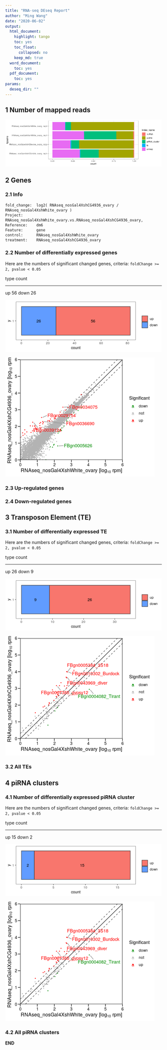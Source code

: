 ```yaml
---
title: "RNA-seq DEseq Report"
author: "Ming Wang"
date: "2020-06-02"
output:
  html_document:
    highlight: tango
    toc: yes
    toc_float:
      collapsed: no
    keep_md: true
  word_document:
    toc: yes
  pdf_document:
    toc: yes
params:
  deseq_dir: ""
---
```













## 1 Number of mapped reads

<!--html_preserve--><div id="htmlwidget-43019487e32d9649c0f6" style="width:100%;height:auto;" class="datatables html-widget"></div>
<script type="application/json" data-for="htmlwidget-43019487e32d9649c0f6">{"x":{"filter":"top","filterHTML":"<tr>\n  <td><\/td>\n  <td data-type=\"character\" style=\"vertical-align: top;\">\n    <div class=\"form-group has-feedback\" style=\"margin-bottom: auto;\">\n      <input type=\"search\" placeholder=\"All\" class=\"form-control\" style=\"width: 100%;\"/>\n      <span class=\"glyphicon glyphicon-remove-circle form-control-feedback\"><\/span>\n    <\/div>\n  <\/td>\n  <td data-type=\"integer\" style=\"vertical-align: top;\">\n    <div class=\"form-group has-feedback\" style=\"margin-bottom: auto;\">\n      <input type=\"search\" placeholder=\"All\" class=\"form-control\" style=\"width: 100%;\"/>\n      <span class=\"glyphicon glyphicon-remove-circle form-control-feedback\"><\/span>\n    <\/div>\n    <div style=\"display: none; position: absolute; width: 200px;\">\n      <div data-min=\"6911677\" data-max=\"15089982\"><\/div>\n      <span style=\"float: left;\"><\/span>\n      <span style=\"float: right;\"><\/span>\n    <\/div>\n  <\/td>\n  <td data-type=\"integer\" style=\"vertical-align: top;\">\n    <div class=\"form-group has-feedback\" style=\"margin-bottom: auto;\">\n      <input type=\"search\" placeholder=\"All\" class=\"form-control\" style=\"width: 100%;\"/>\n      <span class=\"glyphicon glyphicon-remove-circle form-control-feedback\"><\/span>\n    <\/div>\n    <div style=\"display: none; position: absolute; width: 200px;\">\n      <div data-min=\"49162\" data-max=\"96644\"><\/div>\n      <span style=\"float: left;\"><\/span>\n      <span style=\"float: right;\"><\/span>\n    <\/div>\n  <\/td>\n  <td data-type=\"integer\" style=\"vertical-align: top;\">\n    <div class=\"form-group has-feedback\" style=\"margin-bottom: auto;\">\n      <input type=\"search\" placeholder=\"All\" class=\"form-control\" style=\"width: 100%;\"/>\n      <span class=\"glyphicon glyphicon-remove-circle form-control-feedback\"><\/span>\n    <\/div>\n    <div style=\"display: none; position: absolute; width: 200px;\">\n      <div data-min=\"1550643\" data-max=\"11632409\"><\/div>\n      <span style=\"float: left;\"><\/span>\n      <span style=\"float: right;\"><\/span>\n    <\/div>\n  <\/td>\n  <td data-type=\"integer\" style=\"vertical-align: top;\">\n    <div class=\"form-group has-feedback\" style=\"margin-bottom: auto;\">\n      <input type=\"search\" placeholder=\"All\" class=\"form-control\" style=\"width: 100%;\"/>\n      <span class=\"glyphicon glyphicon-remove-circle form-control-feedback\"><\/span>\n    <\/div>\n    <div style=\"display: none; position: absolute; width: 200px;\">\n      <div data-min=\"966954\" data-max=\"2944980\"><\/div>\n      <span style=\"float: left;\"><\/span>\n      <span style=\"float: right;\"><\/span>\n    <\/div>\n  <\/td>\n  <td data-type=\"integer\" style=\"vertical-align: top;\">\n    <div class=\"form-group has-feedback\" style=\"margin-bottom: auto;\">\n      <input type=\"search\" placeholder=\"All\" class=\"form-control\" style=\"width: 100%;\"/>\n      <span class=\"glyphicon glyphicon-remove-circle form-control-feedback\"><\/span>\n    <\/div>\n    <div style=\"display: none; position: absolute; width: 200px;\">\n      <div data-min=\"19907\" data-max=\"123127\"><\/div>\n      <span style=\"float: left;\"><\/span>\n      <span style=\"float: right;\"><\/span>\n    <\/div>\n  <\/td>\n  <td data-type=\"number\" style=\"vertical-align: top;\">\n    <div class=\"form-group has-feedback\" style=\"margin-bottom: auto;\">\n      <input type=\"search\" placeholder=\"All\" class=\"form-control\" style=\"width: 100%;\"/>\n      <span class=\"glyphicon glyphicon-remove-circle form-control-feedback\"><\/span>\n    <\/div>\n    <div style=\"display: none; position: absolute; width: 200px;\">\n      <div data-min=\"2251338\" data-max=\"2884552\"><\/div>\n      <span style=\"float: left;\"><\/span>\n      <span style=\"float: right;\"><\/span>\n    <\/div>\n  <\/td>\n<\/tr>","data":[["1","2","3","4"],["RNAseq_nosGal4XshCG4936_ovary_rep1","RNAseq_nosGal4XshCG4936_ovary_rep2","RNAseq_nosGal4XshWhite_ovary_rep1","RNAseq_nosGal4XshWhite_ovary_rep2"],[6911677,10224380,7496726,15089982],[66279,81361,96644,49162],[2946053,6801600,1550643,11632409],[1533665,966954,2944980,984412],[51964,123127,19907,106006],[2313716,2251338,2884552,2317993]],"container":"<table class=\"display\">\n  <thead>\n    <tr>\n      <th> <\/th>\n      <th>fqname<\/th>\n      <th>total<\/th>\n      <th>1.rRNA<\/th>\n      <th>2.dm6<\/th>\n      <th>piRNA_cluster<\/th>\n      <th>te<\/th>\n      <th>unmap<\/th>\n    <\/tr>\n  <\/thead>\n<\/table>","options":{"pageLength":10,"scrollX":true,"columnDefs":[{"className":"dt-right","targets":[2,3,4,5,6,7]},{"orderable":false,"targets":0}],"order":[],"autoWidth":false,"orderClasses":false,"orderCellsTop":true}},"evals":[],"jsHooks":[]}</script><!--/html_preserve-->


![](Figures/unnamed-chunk-3-1.png)<!-- -->


## 2 Genes

### 2.1 Info




```
fold_change:  log2( RNAseq_nosGal4XshCG4936_ovary / RNAseq_nosGal4XshWhite_ovary )
Project:      RNAseq_nosGal4XshWhite_ovary.vs.RNAseq_nosGal4XshCG4936_ovary, 
Reference:    dm6
Feature:      gene
control:      RNAseq_nosGal4XshWhite_ovary
treatment:    RNAseq_nosGal4XshCG4936_ovary
```

### 2.2 Number of differentially expressed genes

Here are the numbers of significant changed genes, criteria: `foldChange >= 2, pvalue < 0.05`


type    count
-----  ------
up         56
down       26

![](Figures/unnamed-chunk-7-1.png)<!-- -->

![](Figures/unnamed-chunk-8-1.png)<!-- -->

### 2.3 Up-regulated genes

<!--html_preserve--><div id="htmlwidget-1169b5c9f41425c613dd" style="width:100%;height:auto;" class="datatables html-widget"></div>
<script type="application/json" data-for="htmlwidget-1169b5c9f41425c613dd">{"x":{"filter":"none","extensions":["Buttons"],"data":[["1","2","3","4","5","6","7","8","9","10","11","12","13","14","15","16","17","18","19","20","21","22","23","24","25","26","27","28","29","30","31","32","33","34","35","36","37","38","39","40","41","42","43","44","45","46","47","48","49","50","51","52","53","54","55","56"],["FBgn0002565","FBgn0004191","FBgn0004581","FBgn0010019","FBgn0013278","FBgn0014342","FBgn0016054","FBgn0017448","FBgn0025739","FBgn0029696","FBgn0029754","FBgn0030438","FBgn0030484","FBgn0030660","FBgn0030716","FBgn0030816","FBgn0030955","FBgn0031018","FBgn0031053","FBgn0031296","FBgn0031343","FBgn0031865","FBgn0031913","FBgn0031975","FBgn0033774","FBgn0033820","FBgn0034075","FBgn0035113","FBgn0035539","FBgn0036690","FBgn0037521","FBgn0037565","FBgn0038612","FBgn0039124","FBgn0039232","FBgn0039343","FBgn0040732","FBgn0051202","FBgn0051661","FBgn0052602","FBgn0062928","FBgn0063494","FBgn0083008","FBgn0083035","FBgn0083036","FBgn0083037","FBgn0085195","FBgn0086055","FBgn0261560","FBgn0262598","FBgn0262895","FBgn0265638","FBgn0266710","FBgn0266850","FBgn0267320","FBgn0267967"],[1.37473613001139,20.6878212502261,3.88639805731488,617.229484835711,14.1708560992481,6.71335602669392,54.1878220836405,120.112324048582,219.623612785395,50.7302720301103,17.7833775714908,430.189291625005,16.6050323171953,42.2854643743261,49.3087632384451,43.9754965464131,28.6623614452223,1.84500359079948,39.8873544087317,13.9744652235322,8.24306357541786,15.8608882713351,71.6144841560524,14.4500858889709,0.196390875715913,8.83223620256561,319.430190925881,14.2122755562515,13.6231029291038,20.8481458735892,28.1867407797837,22.3832066269636,15.8194688143317,5.33861989668253,9.73670487178891,2.43417621794722,5.26113418732627,1.84500359079948,58.9372693531753,3778.25790555278,117.233240212898,113.703557654662,13.70058863846,5.33861989668253,0,0.196390875715913,7.22504294448541,1886.61082728011,99.9508431498981,7.18362348748204,8.04667269970195,0.392781751431826,4.27917980874671,0,1.45222183936765,20.9256315829454],[41.4646176882636,89.0722532468106,108.438647753198,1344.96484739336,112.735782551257,51.9839094082252,204.539864473556,411.06950352431,724.274134619211,221.695512720521,345.614531475596,946.428036176815,85.9611747858592,223.307066949442,144.975077104816,137.06119746519,105.990484338918,35.3986799952305,188.081051655716,153.820121016873,68.7438623970934,75.8046873787256,211.870997555316,74.9043551771961,20.0293095530586,72.3924687467464,1422.93300348797,68.8384174841629,82.4389850313603,196.657846342013,103.684153555241,172.126875781307,173.217347594161,178.887590029096,64.6995607893431,47.1821376667342,54.8596295886874,62.7416477202297,278.307499731549,8126.48015937815,275.939504806073,304.120111153617,69.1868351987254,105.991513776102,22.8885842608861,21.3561690835855,97.9358015058712,4490.52337294792,282.447385863553,111.708004317388,82.5818470991493,49.4884684504102,43.7226414912202,22.1300846899609,29.4118813538168,144.042883395202],[4.28934979005403,2.33183550589941,5.32681214654098,1.10926508549351,3.3573426877801,3.15164145542209,1.86367722613912,1.75657872821725,1.75683837492577,2.09722825767555,4.62949951842832,1.12548643294664,2.64656679260155,2.43886109122914,1.65840502130969,1.63458579816909,1.89110085845105,4.87565581296216,2.36021432305498,3.8952088965798,3.5804477598865,2.3893857765173,1.58871082655549,2.28476063885978,5.49654114116048,3.4741092820976,2.17525668690397,2.3883608041856,2.74521206090327,3.30692605338803,2.04494330385701,2.80092937506568,3.86054484616911,5.7836435403043,2.84902598071419,4.44816998164141,3.4401378892239,5.76386062067717,2.20194373317978,1.10201630394743,1.27214737659363,1.43624545494995,2.5527994572561,4.92238488403816,6.84773639568962,5.59035902433806,3.6315355032506,1.25308654992596,1.57536921834655,4.51040003237465,3.9255127314194,6.12104908037816,3.62906176493365,6.81331147212346,5.78892263154269,2.91429511205522],[0.0179506165691946,0.0760008846136996,5.82674600097845e-08,0.0293138798378967,0.000486821785715244,0.0280511872300369,0.0046287948696086,0.000265225713037662,1.65869719534959e-05,0.000144150410860308,9.32100663134247e-17,0.00841307173471558,0.0257887042013778,7.30221659733447e-06,0.0991807754727588,0.059866893482388,0.0500961818059371,0.0147311015119076,0.000265225713037662,3.02022648169632e-06,0.0087157844536269,0.040193644695923,0.0157165731730614,0.0587959742154124,0.0887508951043323,0.00437057592128393,3.47999790194784e-10,0.0561279213662338,0.00618383933404012,2.18446207355527e-08,0.0701979883419178,2.95090982777588e-05,1.53884838934982e-06,9.69583461268505e-12,0.018383234859558,0.00283887094715155,0.00990883382232693,7.20371319215867e-05,9.67871695887608e-06,0.0052209864530632,0.0824909250039365,0.0177672804836297,0.0815400164041032,1.69120811876366e-06,0.0307130199674932,0.0651877621290226,0.000110241133013233,0.0538261569532566,0.0399101268869315,1.69120811876366e-06,0.00252450332993009,0.000323383003001751,0.0269201995065805,0.0307130199674932,0.0244930132175801,2.36740486665241e-05],["up","up","up","up","up","up","up","up","up","up","up","up","up","up","up","up","up","up","up","up","up","up","up","up","up","up","up","up","up","up","up","up","up","up","up","up","up","up","up","up","up","up","up","up","up","up","up","up","up","up","up","up","up","up","up","up"],["Lsp2",null,"bgcn","Cyp4g1","Hsp70Ba","mia","phr6-4","CG2187","pon","CG15571","CG15930","CG15721","GstT4","CG8097","CG9170","CG16700","CG6891","CG12200","CG14223","CG4415","CG18131","Nha1","CG5958","Tg","CG12374","CG4716","Asph","pyx","slow","Ilp8","CG2993","CG9626","cona","tbrd-1","sosie","CG5111","CG16926","alpha-Man-Ic","CG31661",null,null,"GstE6",null,null,null,null,"CG34166",null,"Thor","mtsh",null,null,"hog",null,null,"corolla"]],"container":"<table class=\"display\">\n  <thead>\n    <tr>\n      <th> <\/th>\n      <th>Gene<\/th>\n      <th>RNAseq_nosGal4XshWhite_ovary<\/th>\n      <th>RNAseq_nosGal4XshCG4936_ovary<\/th>\n      <th>log2FoldChange<\/th>\n      <th>padj<\/th>\n      <th>sig<\/th>\n      <th>symbol<\/th>\n    <\/tr>\n  <\/thead>\n<\/table>","options":{"dom":"Bfrtip","buttons":["copy",{"extend":"collection","buttons":["excel","csv"],"text":"Download"}],"columnDefs":[{"className":"dt-right","targets":[2,3,4,5]},{"orderable":false,"targets":0}],"order":[],"autoWidth":false,"orderClasses":false}},"evals":[],"jsHooks":[]}</script><!--/html_preserve-->


### 2.4 Down-regulated genes

<!--html_preserve--><div id="htmlwidget-bce3ef8675b418001bc7" style="width:100%;height:auto;" class="datatables html-widget"></div>
<script type="application/json" data-for="htmlwidget-bce3ef8675b418001bc7">{"x":{"filter":"none","extensions":["Buttons"],"data":[["1","2","3","4","5","6","7","8","9","10","11","12","13","14","15","16","17","18","19","20","21","22","23","24","25","26"],["FBgn0002926","FBgn0005626","FBgn0010317","FBgn0011259","FBgn0012016","FBgn0016726","FBgn0027091","FBgn0033593","FBgn0033773","FBgn0035087","FBgn0036899","FBgn0037811","FBgn0038768","FBgn0039163","FBgn0052082","FBgn0052364","FBgn0052512","FBgn0082925","FBgn0260396","FBgn0260942","FBgn0261615","FBgn0262484","FBgn0264000","FBgn0264384","FBgn0264385","FBgn0265767"],[3861.68287979119,157.596215287069,164.630220560489,381.659332504573,168.574097688759,2473.17684099704,358.021701094158,31.8767479613827,261.723392693306,547.902099527793,38.4819052310179,192.796954701871,276.556960104607,534.312522006793,99.9308365114967,32.3577218314718,1371.05347384639,365.652773043625,91.2842847753461,643.699427420155,58.1102863933083,77.9764778883179,96.4839928672678,237.485882246442,50.332137074028,214.632408158691],[1405.10414582248,6.80799179132376,40.1377581577366,167.769106278633,50.7999119454871,899.546009243923,158.49547616321,0,57.275931494883,209.975778065187,4.58080005926725,48.2726094795873,80.4009034734429,213.513383855137,29.6174370005905,1.92708099821333,637.791877417284,103.542320924637,7.66104644931857,319.677562332743,6.03407618494842,5.73396545110524,8.51410110731337,63.3891467314508,5.52840980433156,62.9307578943687],[-1.46114123047529,-4.46709506784933,-2.06845871406549,-1.18154688009032,-1.77520043367014,-1.46125555709544,-1.18063237174709,-7.48329917415078,-2.18493242288735,-1.38340329433982,-3.09098820566633,-2.04106792803909,-1.79655923909105,-1.34134908284906,-1.78982999682743,-4.03405347381662,-1.11277284477004,-1.80128709456734,-3.60171807257882,-1.01434078055098,-3.32544445249808,-3.84791035723242,-3.63526196239631,-1.93749782411651,-3.00742225298622,-1.78877640827258],[0.00077300053630279,2.18762587943353e-10,0.00283887094715155,0.0792368447452654,0.0238824271331687,1.69120811876366e-06,0.0579760258552021,0.004981158381279,1.07879174122951e-05,0.00283887094715155,0.0999001604041687,0.00151342671578218,0.00141792249067839,0.0149058411976282,0.0973356965251128,0.0591649497369788,0.0280511872300369,0.00283887094715155,3.85569677455064e-05,0.0454614963456071,0.00548892900761353,9.28449893373931e-05,0.000106032189982004,0.00091453228261506,0.0798870061756433,0.0046287948696086],["down","down","down","down","down","down","down","down","down","down","down","down","down","down","down","down","down","down","down","down","down","down","down","down","down","down"],["ndl","ple","CycJ","Sema1a",null,"RpL29","CysRS","Listericin","Mos","CG2765","tey","CG12592","CG4936","CG5515","IRSp53","tut","CG32512",null,"CG42521","bond","CG42704","CG43074","GluRIB",null,null,"zyd"]],"container":"<table class=\"display\">\n  <thead>\n    <tr>\n      <th> <\/th>\n      <th>Gene<\/th>\n      <th>RNAseq_nosGal4XshWhite_ovary<\/th>\n      <th>RNAseq_nosGal4XshCG4936_ovary<\/th>\n      <th>log2FoldChange<\/th>\n      <th>padj<\/th>\n      <th>sig<\/th>\n      <th>symbol<\/th>\n    <\/tr>\n  <\/thead>\n<\/table>","options":{"dom":"Bfrtip","buttons":["copy",{"extend":"collection","buttons":["excel","csv"],"text":"Download"}],"columnDefs":[{"className":"dt-right","targets":[2,3,4,5]},{"orderable":false,"targets":0}],"order":[],"autoWidth":false,"orderClasses":false}},"evals":[],"jsHooks":[]}</script><!--/html_preserve-->


## 3 Transposon Element (TE)



### 3.1 Number of differentially expressed TE

Here are the numbers of significant changed genes, criteria: `foldChange >= 2, pvalue < 0.05`


type    count
-----  ------
up         26
down        9

![](Figures/unnamed-chunk-13-1.png)<!-- -->

![](Figures/unnamed-chunk-14-1.png)<!-- -->

### 3.2 All TEs

<!--html_preserve--><div id="htmlwidget-1262ddde817b1d4701f7" style="width:100%;height:auto;" class="datatables html-widget"></div>
<script type="application/json" data-for="htmlwidget-1262ddde817b1d4701f7">{"x":{"filter":"none","extensions":["Buttons"],"data":[["1","2","3","4","5","6","7","8","9","10","11","12","13","14","15","16","17","18","19","20","21","22","23","24","25","26","27","28","29","30","31","32","33","34","35","36","37","38","39","40","41","42","43","44","45","46","47","48","49","50","51","52","53","54","55","56","57","58","59","60","61","62","63","64","65","66","67","68","69","70","71","72","73","74","75","76","77","78","79","80","81","82","83","84","85","86","87","88","89","90","91","92","93","94","95","96","97","98","99","100","101","102","103","104","105","106","107","108","109","110","111","112","113","114","115","116","117","118","119","120","121","122","123","124","125","126","127"],["FBgn0000199_blood","FBgn0001207_HMS-Beagle","FBgn0001249_I-element","FBgn0002698_mdg3","FBgn0002745_micropia","FBgn0003490_springer","FBgn0003908_R1A1-element","FBgn0003909_R2-element","FBgn0004141_HeT-A","FBgn0004904_TART-C","FBgn0005384_3S18","FBgn0005773_Bari1","FBgn0010302_Burdock","FBgn0040267_Transpac","FBgn0043055_Ivk","FBgn0043969_diver","FBgn0044355_Quasimodo","FBgn0046110_Juan","FBgn0061485_rover","FBgn0063431_gypsy6","FBgn0063447_accord","FBgn0063504_G5","FBgn0063917_McClintock","FBgn0063919_Max-element","FBgn0067385_gypsy12","FBgn0069343_TAHRE","FBgn0000006_412","FBgn0003519_Stalker","FBgn0004082_Tirant","FBgn0010103_aurora-element","FBgn0026410_Tc1","FBgn0063467_Rt1c","FBgn0067383_gypsy8","FBgn0067387_gypsy10","FBgnnnnnnnn_HMS-Beagle2","FBgn0000004_17.6","FBgn0000005_297","FBgn0000007_1731","FBgn0000155_roo","FBgn0000224_BS","FBgn0000349_copia","FBgn0000481_Doc","FBgn0000638_FB","FBgn0000652_F-element","FBgn0001100_G-element","FBgn0001167_gypsy","FBgn0001181_HB","FBgn0001210_hobo","FBgn0001283_jockey","FBgn0002697_mdg1","FBgn0002949_NOF","FBgn0003007_opus","FBgn0003055_P-element","FBgn0003122_pogo","FBgn0004904_TART-A","FBgn0004904_TART-B","FBgn0004905_S-element","FBgn0005673_1360","FBgn0014947_flea","FBgn0014967_hopper","FBgn0015786_Porto1","FBgn0015945_GATE","FBgn0020425_Helena","FBgn0022937_Circe","FBgn0023131_ZAM","FBgn0026065_Idefix","FBgn0026416_INE-1","FBgn0041728_Rt1a","FBgn0042231_X-element","FBgn0042682_Rt1b","FBgn0045970_Tabor","FBgn0046701_Penelope","FBgn0061191_Tc3","FBgn0061513_frogger","FBgn0062343_Dm88","FBgn0063369_transib4","FBgn0063370_transib3","FBgn0063371_transib2","FBgn0063372_transib1","FBgn0063394_rooA","FBgn0063401_mariner2","FBgn0063402_looper1","FBgn0063425_jockey2","FBgn0063426_invader5","FBgn0063427_invader4","FBgn0063428_invader3","FBgn0063429_invader2","FBgn0063430_invader1","FBgn0063432_gypsy5","FBgn0063433_gypsy4","FBgn0063434_gypsy3","FBgn0063435_gypsy2","FBgn0063436_gtwin","FBgn0063439_diver2","FBgn0063440_baggins","FBgn0063450_Tom1","FBgn0063454_Stalker3","FBgn0063455_Stalker2","FBgn0063466_S2","FBgn0063503_G6","FBgn0063505_G4","FBgn0063506_G3","FBgn0063507_G2","FBgn0063533_Doc3-element","FBgn0063534_Doc2-element","FBgn0063594_Cr1a","FBgn0063755_Osvaldo","FBgn0063782_accord2","FBgn0063897_Stalker4","FBgn0063900_Q-element","FBgn0064134_Bari2","FBgn0067380_invader6","FBgn0067381_hopper2","FBgn0067382_gypsy9","FBgn0067384_gypsy7","FBgn0067386_gypsy11","FBgn0067405_R1-2","FBgn0067418_Helitron","FBgn0067419_G7","FBgn0067420_Fw3","FBgn0067421_Fw2","FBgn0067623_BS4","FBgn0067624_BS3","FBgn0069340_Tc1-2","FBgn0069433_G5A","FBgn0069587_Doc4-element","FL10B_lww"],[1412.42074531205,555.024053486012,529.561414128424,391.753222061123,141.235397488717,132.089316022107,533.343415758563,129.845754131026,211.606254996459,50.9453476501792,527.695780403679,7.64680992939295,581.734481350867,155.812766791334,95.7378114934372,496.531613969103,171.145117277305,22.0519077550642,245.386128499046,49.9847097774392,46.325120592915,26.8332778851285,77.0788487980312,200.105327597301,133.56633075103,177.020666129872,1126.61843028509,154.479983741663,11273.6100114394,39.0281990321602,40.666356833883,42.1157693397676,107.977246257056,75.4019603691235,151.564684911002,315.801499623376,1705.29522594353,259.519236785107,5770.44864370701,186.521981379864,1210.41727392687,2195.71434251268,312.558131657713,637.80039667026,34.4578310062278,462.224235206187,25.6892401312948,51.2952360188173,176.293287169556,341.612714625628,154.224905595601,338.192167342931,346.86551042063,39.7667063966215,165.836241886912,103.934383491454,89.5292856657821,214.443654998092,1192.51688753093,40.199839009032,108.865768290171,99.7860196737848,6.09189637144245,33.0084185003432,65.4893317403568,120.938276991587,148.271457914007,66.3778537734715,68.8435461728301,143.173584627745,213.499490944242,0,8.09107094595024,69.7320682059447,126.264063775531,6.43065633593382,7.42467942111431,73.286156338403,1.99917457450778,223.512275210331,14.0774662653268,15.4102493149986,35.5796119517678,14.721600981869,111.264690264648,82.1379914571083,806.753123811792,43.4374239852926,35.10196572277,191.736921696996,34.3745867624556,41.8103945877167,23.7011939609338,42.2323987959803,72.4808785490607,23.7955666088529,1.33278304967185,173.438538199717,4.22047965729421,49.2016887963905,145.661533835398,3.99834914901557,39.2169443279984,572.539416002242,165.925269120086,99.3640154655211,11.6451590784085,42.3378998480462,153.147200691991,2.65443769519689,3.88171969280284,30.8093702258505,0.88852203311457,15.9600113836218,20.5192510054074,9.63485609975388,1.43828410173777,0,2.22130508278643,28.1549325306536,20.1804910409161,0,4.88687118213014,161.643802027314,48.9684298839651,40.3387252735385,266.866454951851],[12111.8491269828,1478.5106812441,4302.58407815427,1394.8644217958,306.447698799094,583.849921766379,1076.31970601468,331.498407201917,601.688505614259,125.483112478829,10096.9215761143,34.939567022595,9652.87987708928,420.79289094994,194.114042522458,4718.51745275261,392.045957238792,77.5217400861411,2197.74200888223,139.197562652324,104.445183344631,86.5393432541036,817.590085837172,1473.76973607545,1471.51919496338,651.847743889408,469.436615666238,74.6389487601227,879.514348414358,15.2792081353565,15.7795189839604,6.32457267679406,44.7084941701129,35.6926064154491,70.9461542783957,293.422462602404,1300.34704899417,303.759814547822,4427.53514463847,198.618555573192,1380.4727655386,2917.60644444094,251.46996663286,593.110818705449,21.3527676811991,857.109141512992,16.4057652513647,37.821500641964,171.823620853451,341.759068131545,83.0303056606809,225.983630504133,310.952211849829,30.4945908546633,140.01099663463,80.4614951750141,71.6336528419014,220.789903476593,2261.54329484832,22.0411239513543,86.6618478463065,91.5484556866888,5.82340412154073,43.0807684988512,72.5100545336077,164.684756487701,130.306752609811,67.6277352264722,62.3676096629356,168.379266382727,293.356064066406,0,5.57324869723875,36.443072688355,95.9287487319215,3.25630904917262,21.6029231055011,59.5495014596162,2.31693964806613,162.931953104288,16.7188883850669,7.26394207790056,28.9298328928018,5.38520327568757,89.4790983429768,82.9069433618286,634.243019039492,44.9595073010642,15.4042858475074,120.475715459542,40.200550292781,28.3035866253975,9.07971317071334,38.196733778417,74.0773856154173,24.4201736021712,4.25778845302992,96.3031241617251,6.0114495430919,36.8821312408575,80.3381328761618,7.76425292650455,57.6086526546523,537.007387129855,239.323705247824,144.835494472262,3.69450989502578,19.9130874314886,76.8946361120874,1.69069338066181,5.57324869723875,30.9319339938671,2.88021820607028,20.1632428557906,14.3389810276006,8.14034376960686,2.44201736021713,0,0.313123133702162,14.5270264491518,18.1594263414267,0,7.32605208065137,99.8138771684467,40.2635180021812,31.4339602557698,300.309456130552],[3.10270671224909,1.40988436839388,3.03489339890471,1.82937381426201,1.13810041424735,2.14446911331456,1.02270264481879,1.36772141622584,1.49211842198942,1.35706080526467,4.26885141326628,2.14008571848978,4.06065837093903,1.4305687196523,1.02268875294975,3.24935748275659,1.21393726069686,1.82223435559072,3.18810115796369,1.4516123866647,1.15196858233481,1.61107982157254,3.46884808429866,2.88662929151265,3.49930493680477,1.86360345133954,-1.26496290248717,-1.06601266123689,-3.68174733586618,-1.34443488126675,-1.37246743147676,-2.65994596725647,-1.30948370785281,-1.10301091367465,-1.1152155209049,-0.108126140243601,-0.387958325508341,0.24523813891349,-0.381338249299392,0.103130550658923,0.188999637872103,0.407255214441014,-0.301461506218196,-0.1044427622683,-0.658988566777002,0.87972513090355,-0.551135001754515,-0.400486011133672,-0.0598139878282365,0.0059356938369762,-0.935802930296444,-0.586265551982949,-0.141429120824865,-0.344309482293361,-0.235283933621122,-0.38413297016797,-0.325148896250207,0.0610924053292875,0.928934650603963,-0.815868735627312,-0.364604769975979,-0.0741286955819006,0.0141230015390067,0.44023419554465,0.135926645736285,0.48412340879893,-0.189555873203276,0.0357701594263572,-0.17083829181954,0.234411638498784,0.477121694740533,null,-0.477650302175936,-0.983096960495358,-0.428744927482697,-0.934523026658587,1.52597380105628,-0.338377154662938,-0.0533588255244815,-0.45291454043903,0.199947542138009,-1.06032163230891,-0.303000824439277,-1.26148329198131,-0.331581385618334,0.000260279447804504,-0.355729238922778,0.0557170588880345,-1.06930498354146,-0.699543787750036,0.152168885846972,-0.616902083606693,-1.2779302780284,-0.177558214969731,0.0291322701723091,0.167164113445908,1.17259328156365,-0.843391890814729,0.23072467273299,-0.403822521753516,-0.879849311594651,0.562947988667531,0.599088990330669,-0.101550479069176,0.514460651119185,0.575502059392012,-1.70377275209786,-1.04921558890784,-0.991424217136552,-0.221079069118274,0.448260128507677,-0.0517070871945102,1.15721678001805,0.333225413684833,-0.668858452528911,-0.122482893022976,1.22162465668172,null,-2.53919301686729,-1.0200639079855,-0.206447093260147,null,0.234718662235841,-0.707912473539235,-0.245313124448873,-0.369788665362509,0.161782422493794],[9.76492497573228e-20,0.000180107684986422,9.08110924457811e-13,2.39880893624025e-07,0.0112985927524203,1.2275342770165e-08,0.0287052288291263,0.00115271433686196,0.000190993461507663,0.0127640652111465,3.52393225785574e-28,0.00930474088332737,2.14486610217177e-30,0.00042277217457436,0.0302734445637009,5.43857206467765e-22,0.00477147910094715,0.00174597090229879,1.04724179345428e-15,0.00316290331005826,0.0322820979887481,0.00753896974339004,9.33778663221125e-18,9.67910679198132e-17,7.89826739608249e-20,1.15533358231145e-06,0.00115795430320616,0.0321769409920104,1.53498034017919e-20,0.0922055459116112,0.0600241427973572,0.000526732571018954,0.0153314913971016,0.0899028174454689,0.0337717028382343,0.904838760626322,0.679791647286351,0.752330731010475,0.640871124337275,0.913860442268625,0.778886140398512,0.549962834686419,0.679791647286351,0.904838760626322,0.505999795543019,0.0562823936155843,0.679791647286351,0.679791647286351,0.958475873888096,0.997302664021203,0.195548340763594,0.244621074916483,0.904838760626322,0.752330731010475,0.765029771180235,0.66175687101351,0.692193474397569,0.955077259038342,0.0757219523341584,0.35762119037406,0.679791647286351,0.955077259038342,0.997302664021203,0.679791647286351,0.904838760626322,0.493302860228859,0.822129259486473,0.974640508174071,0.893679303011977,0.764002419721958,0.514566608051165,null,0.827427799517404,0.12461484546563,0.567848141423051,0.682054493568647,0.12461484546563,0.703990389614952,0.997302664021203,0.460694477596456,0.904838760626322,0.439012699750431,0.797191953230288,0.374765150681701,0.679791647286351,0.999520492720547,0.640871124337275,0.96317737122812,0.229171681727989,0.244621074916483,0.904838760626322,0.545543246140446,0.205616248249755,0.904838760626322,0.977927525755624,0.916880147316489,0.703610997158797,0.148696200837407,0.946594375315293,0.679791647286351,0.0961697628766958,0.822129259486473,0.460694477596456,0.904838760626322,0.367157363390724,0.35762119037406,0.229171681727989,0.191836759576035,0.044092063926096,0.96317737122812,0.893679303011977,0.974640508174071,0.765029771180235,0.822129259486473,0.640871124337275,0.960034940551254,0.752330731010475,null,0.567848141423051,0.260119803681654,0.904838760626322,null,0.940599418098254,0.229171681727989,0.822129259486473,0.718663377357104,0.839538391807084],["up","up","up","up","up","up","up","up","up","up","up","up","up","up","up","up","up","up","up","up","up","up","up","up","up","up","down","down","down","down","down","down","down","down","down","not","not","not","not","not","not","not","not","not","not","not","not","not","not","not","not","not","not","not","not","not","not","not","not","not","not","not","not","not","not","not","not","not","not","not","not","not","not","not","not","not","not","not","not","not","not","not","not","not","not","not","not","not","not","not","not","not","not","not","not","not","not","not","not","not","not","not","not","not","not","not","not","not","not","not","not","not","not","not","not","not","not","not","not","not","not","not","not","not","not","not","not"]],"container":"<table class=\"display\">\n  <thead>\n    <tr>\n      <th> <\/th>\n      <th>Gene<\/th>\n      <th>RNAseq_nosGal4XshWhite_ovary<\/th>\n      <th>RNAseq_nosGal4XshCG4936_ovary<\/th>\n      <th>log2FoldChange<\/th>\n      <th>padj<\/th>\n      <th>sig<\/th>\n    <\/tr>\n  <\/thead>\n<\/table>","options":{"dom":"Bfrtip","buttons":["copy",{"extend":"collection","buttons":["excel","csv"],"text":"Download"}],"columnDefs":[{"className":"dt-right","targets":[2,3,4,5]},{"orderable":false,"targets":0}],"order":[],"autoWidth":false,"orderClasses":false}},"evals":[],"jsHooks":[]}</script><!--/html_preserve-->


## 4 piRNA clusters



### 4.1 Number of differentially expressed piRNA cluster

Here are the numbers of significant changed genes, criteria: `foldChange >= 2, pvalue < 0.05`


type    count
-----  ------
up         15
down        2

![](Figures/unnamed-chunk-18-1.png)<!-- -->

![](Figures/unnamed-chunk-19-1.png)<!-- -->

### 4.2 All piRNA clusters

<!--html_preserve--><div id="htmlwidget-65660b26a955c7d1e21b" style="width:100%;height:auto;" class="datatables html-widget"></div>
<script type="application/json" data-for="htmlwidget-65660b26a955c7d1e21b">{"x":{"filter":"none","extensions":["Buttons"],"data":[["1","2","3","4","5","6","7","8","9","10","11","12","13","14","15","16","17","18","19","20","21","22","23","24","25","26","27","28","29","30","31","32","33","34","35","36","37","38","39","40","41","42","43","44","45","46","47","48","49","50","51","52","53","54","55","56","57","58","59","60","61","62","63","64","65","66","67","68","69","70","71","72","73","74","75","76","77","78","79","80","81","82","83","84","85","86","87","88","89","90","91","92","93","94","95","96","97","98","99","100","101","102","103","104","105","106","107","108","109","110","111","112","113","114","115"],["cluster100","cluster101","cluster133","cluster134","cluster135","cluster140","cluster35","cluster41","cluster43","cluster83","cluster89","cluster90","cluster94","cluster96","cluster98","cluster20","cluster77","42AB","cluster10","cluster102","cluster103","cluster104","cluster105","cluster106","cluster107","cluster108","cluster11","cluster110","cluster111","cluster112","cluster113","cluster114","cluster115","cluster116","cluster117","cluster118","cluster121","cluster122","cluster123","cluster128","cluster13","cluster130","cluster131","cluster132","cluster136","cluster138","cluster139","cluster14","cluster141","cluster142","cluster15","cluster18","cluster19","cluster2","cluster22","cluster23","cluster24","cluster25","cluster27","cluster28","cluster29","cluster3","cluster30","cluster31","cluster32","cluster33","cluster34","cluster36","cluster37","cluster39","cluster4","cluster40","cluster42","cluster44","cluster45","cluster46","cluster48","cluster5","cluster51","cluster55","cluster56","cluster57","cluster58","cluster59","cluster6","cluster60","cluster61","cluster62","cluster63","cluster64","cluster65","cluster66","cluster67","cluster69","cluster70","cluster71","cluster72","cluster73","cluster74","cluster75","cluster76","cluster78","cluster79","cluster81","cluster82","cluster84","cluster86","cluster88","cluster9","cluster91","cluster92","cluster93","cluster95","cluster97","flam"],[602.086182516268,32.5651784321609,24.3736410517661,146.774840512104,206.007486536407,28.5250397976725,1031.66323608647,237.032595630369,47.7978254784322,266.8356007209,874.71526285443,472.421353167218,28.9001611765961,91.7349342783769,254.961011395853,5076.24469102797,71.3548191499337,1805.06853601178,60.8030506067452,2.42839300737658,15.101595023601,51.9923224911736,14.152138398501,36.583767933232,0.220763000670598,14.4393060215892,19.3176411697599,14.8808320229305,5.43112126092975,22.8947046694897,38.3498719385967,18.3681845446599,116.153430819143,9.07458938307719,5.14395363784145,13.7770170195775,7.19722526629454,0.441526001341196,205.504827579143,32.453918320743,1078.35021767289,592.327754997762,297.659738725444,16.6469360282953,27.7299415508254,128.119488344355,146.992089068444,24.9264271645253,1694.42761378817,320.412848039272,578.324703311018,173.840735838752,8.43384951448292,1120.43678315597,17996.7732222351,459.906023973577,111.470795093895,109.108806708936,41.1749354583143,920.535469905088,247.932664752569,1097.71447155381,147.589730670203,228.331370404051,43.802542332944,30.4239530478727,56.1204148814973,234.028110154651,195.698030127307,179.095949588011,10.9286471442772,885.055516975209,164.372990387665,139.640505423897,80.4742640220111,3.22349125422377,233.762491664981,644.011360732429,51.9940797133388,600.729512045835,355.873009057899,1319.81962245009,115.489384594966,169.048597224251,95.5543099121946,143.440089146462,30.8654790492139,126.064459493738,20.6655255293662,5.43112126092975,307.829357001048,4.68087850308275,120.43588158772,543.560680982977,104.914309696194,71.9291543961103,128.336736900696,56.2765304819154,184.283001492688,125.028806334967,421.681932391154,17.0005082738012,945.388463558536,120.191812231466,19.6496642818484,527.906299846617,114.475280569614,88.2673736678997,209.763971992137,25.6551207889547,6179366.8491219,194.777151524285,1.61174562711188,127.037222474421,1299.90609690073],[1552.98821910629,70.340141429577,194.340327309801,419.231340161229,580.948954367091,70.6466573830179,3366.97461617029,2823.01103555715,287.98325429305,3383.14044423485,5785.58969226279,1171.79975595457,111.70843550583,294.528572209928,3472.63685648926,2356.37473175544,30.6789210347561,1976.61926551032,52.9423161952275,12.2917503743928,13.4829154053104,58.4596033571621,8.81916508409205,54.2381775746822,0.306515953440808,20.4280859859118,21.5183412143775,15.0154951725143,5.14097364280235,9.90942031255772,26.6244160743341,23.7648626909151,133.331473068745,11.612707447905,8.07032459191287,17.2969154318976,6.53774482470884,1.6683883525016,393.852740499163,51.9218585324532,822.578502124888,649.037967905967,162.37311798776,19.27181973784,20.8392982878897,156.006080531194,204.117725583145,28.0522994930012,1703.8957978697,282.559303841396,536.868275130973,122.126191376733,10.4177558709022,1202.69564277857,32365.8747295994,333.080604645858,72.1132261306157,75.4500028356189,50.8004910672271,1339.72127334103,157.740479903303,1221.54489057618,117.295520233456,184.438480089413,24.5835007487856,21.4174314119256,96.7316256622469,343.23810298442,114.470865632883,157.678255429782,6.06052150312478,813.945190593279,144.564080451433,105.310285812505,63.5307794342731,3.03026075156238,231.522094386419,673.815715167486,48.9925075833427,409.857581097691,260.020504964244,1692.65807699908,137.820729475735,111.537728137687,56.8921248071124,116.100568656454,14.2666546803352,94.7218225734589,9.73871294441449,5.92471291782722,358.8241581888,0,165.26378360794,516.331706250439,61.5596616744159,51.6851401447038,130.607728270624,32.4133204068638,199.857614471735,154.818702046362,437.245983848546,7.76380863847207,970.521831156339,147.392521598091,10.0103301150096,511.617910962034,86.1082636403558,72.0396420188391,178.443969605894,17.3978252343495,2677409.26067851,320.492878088201,4.05071841433667,188.039300872841,1479.4774019257],[1.36198412054727,1.12548417441247,2.88239279253259,1.52720870512994,1.47122597441577,1.35156814146069,1.7105937683428,3.61148795740851,2.50130970170211,3.67864504465368,2.73368111595792,1.30064384984182,1.96731144930953,1.72960717683498,3.8043399978943,-1.10885824261608,-1.21813148762008,0.12943260483329,-0.198515528134184,1.96652441887393,-0.0963589288312274,0.0986920930184649,-0.592951082012597,0.632214678566692,-0.0197106101762716,0.586299652424395,0.0632888203186275,0.101671718586373,-0.143233455467121,-1.13254337188329,-0.508310404823003,0.245715831978351,0.230283633942596,0.617701155648859,0.54574731771062,0.456814389046201,-0.182424398518576,1.33158720966508,0.966116851193285,0.59706953303463,-0.39510022946994,0.132471058312691,-0.853433742862689,0.266547317756224,-0.36204002762123,0.305904318840452,0.432919097087684,0.18248974262015,0.00121161495656481,-0.203758091772784,-0.119173695118972,-0.531886881602339,0.299603595435338,0.103326026535307,0.847103630944039,-0.471039877328383,-0.645361886384665,-0.541750409013473,0.275059793353384,0.535616734579196,-0.676615552725657,0.151708767896394,-0.349748453922791,-0.29524215846564,-0.817839979483758,-0.420891485294936,0.703888089599785,0.57015360113351,-0.775522832328486,-0.183005834387911,-0.831181978012993,-0.126268848220325,-0.158211984958584,-0.441619324859195,-0.353672361322982,0.0614967841691871,-0.00759400001959037,0.0628363473041566,-0.0758572859386309,-0.569493565964237,-0.461928496594544,0.355768358288392,0.235144356213827,-0.634546803116645,-0.739104966030526,-0.319053465950926,-1.03953819427836,-0.421345778158524,-0.946794574284009,0.118564090637992,0.199976569077541,-4.70168600118524,0.464197408141251,-0.071829660059391,-0.762198327396019,-0.501535341686128,-0.0142760788460577,-0.807586411037408,0.0934476194455362,0.342867704589924,0.0348915662983608,-0.979301037514709,0.0285611726205416,0.280297902001097,-0.910294708609143,-0.0500116231687316,-0.380775930176745,-0.329914687337524,-0.221061571043526,-0.512150392586042,-1.20659074526438,0.730172190019133,1.44224840384859,0.571080714646899,0.186730507752777],[9.14371079746718e-09,0.0761841600394363,1.01964539731244e-11,1.56934149558925e-07,1.62291573569169e-07,0.0307737225073357,6.63673242876582e-14,1.85232974747679e-45,1.51111133535669e-11,3.35190932040011e-61,4.1586560860838e-33,1.56934149558925e-07,3.69915314143015e-05,1.39284676135059e-06,1.07671296663036e-42,2.92524648682174e-05,0.0653309563189084,0.696583466817428,0.765598412484901,null,null,0.900859154265434,null,0.441507218244326,null,null,null,null,null,null,0.603995765281481,null,0.681039984386118,null,null,null,null,null,0.00625866612076686,0.49250236768558,0.213802437087816,0.718327532213318,0.0287681905010131,null,0.719262231144615,0.578433692861594,0.423546317186442,0.864117803507305,0.996352781132329,0.672434214975872,0.750954173946754,0.25932303791374,null,0.750954173946754,0.000882283575582212,0.200143601713788,0.227809446535998,0.334468969771013,0.718327532213318,0.0653309563189084,0.0994003891369522,0.672434214975872,0.540024095992797,0.540024095992797,0.334468969771013,0.689389635135858,0.299380597480123,0.128533522336075,0.0653309563189084,0.71134379741411,null,0.718327532213318,0.750954173946754,0.456803289351663,0.605224716886758,null,0.989610841658086,0.864117803507305,0.927380385373199,0.166619354971859,0.213802437087816,0.406921550680209,0.672649545148272,0.200143601713788,0.213802437087816,0.578433692861594,null,0.456803289351663,null,null,0.669313110731205,null,0.348635919001414,0.855999574270572,0.166619354971859,0.49250236768558,0.989610841658086,0.260636326632094,0.855999574270572,0.540024095992797,0.937702788586968,null,0.937702788586968,0.605224716886758,null,0.900859154265434,0.540024095992797,0.655701531279452,0.664173958705207,null,0.657057854297474,0.578433692861594,null,0.213802437087816,0.601403299416489],["up","up","up","up","up","up","up","up","up","up","up","up","up","up","up","down","down","not","not","not","not","not","not","not","not","not","not","not","not","not","not","not","not","not","not","not","not","not","not","not","not","not","not","not","not","not","not","not","not","not","not","not","not","not","not","not","not","not","not","not","not","not","not","not","not","not","not","not","not","not","not","not","not","not","not","not","not","not","not","not","not","not","not","not","not","not","not","not","not","not","not","not","not","not","not","not","not","not","not","not","not","not","not","not","not","not","not","not","not","not","not","not","not","not","not"]],"container":"<table class=\"display\">\n  <thead>\n    <tr>\n      <th> <\/th>\n      <th>Gene<\/th>\n      <th>RNAseq_nosGal4XshWhite_ovary<\/th>\n      <th>RNAseq_nosGal4XshCG4936_ovary<\/th>\n      <th>log2FoldChange<\/th>\n      <th>padj<\/th>\n      <th>sig<\/th>\n    <\/tr>\n  <\/thead>\n<\/table>","options":{"dom":"Bfrtip","buttons":["copy",{"extend":"collection","buttons":["excel","csv"],"text":"Download"}],"columnDefs":[{"className":"dt-right","targets":[2,3,4,5]},{"orderable":false,"targets":0}],"order":[],"autoWidth":false,"orderClasses":false}},"evals":[],"jsHooks":[]}</script><!--/html_preserve-->



**END**


